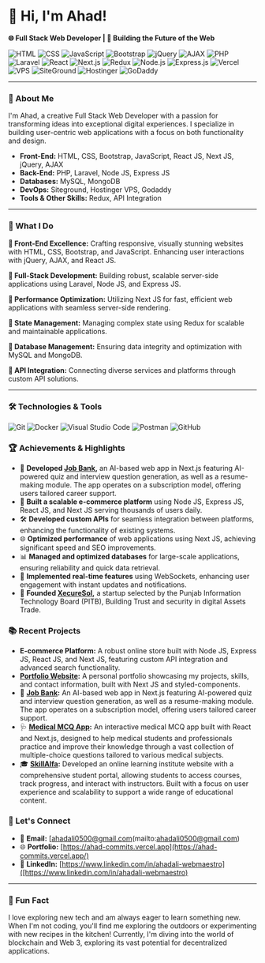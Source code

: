 # 👋 Hi, I'm Ahad!
**🌐 Full Stack Web Developer | 🚀 Building the Future of the Web**

![HTML](https://img.shields.io/badge/Code-HTML-informational?style=flat&logo=html5&color=E34F26)
![CSS](https://img.shields.io/badge/Code-CSS-informational?style=flat&logo=css3&color=1572B6)
![JavaScript](https://img.shields.io/badge/Code-JavaScript-informational?style=flat&logo=javascript&color=F7DF1E)
![Bootstrap](https://img.shields.io/badge/Framework-Bootstrap-informational?style=flat&logo=bootstrap&color=7952B3)
![jQuery](https://img.shields.io/badge/Library-jQuery-informational?style=flat&logo=jquery&color=0769AD)
![AJAX](https://img.shields.io/badge/Technique-AJAX-informational?style=flat&logo=ajax&color=0D6EFD)
![PHP](https://img.shields.io/badge/Code-PHP-informational?style=flat&logo=php&color=777BB4)
![Laravel](https://img.shields.io/badge/Framework-Laravel-informational?style=flat&logo=laravel&color=FF2D20)
![React](https://img.shields.io/badge/Library-React-informational?style=flat&logo=react&color=61DAFB)
![Next.js](https://img.shields.io/badge/Framework-Next.js-informational?style=flat&logo=next.js&color=000000)
![Redux](https://img.shields.io/badge/State%20Management-Redux-informational?style=flat&logo=redux&color=764ABC)
![Node.js](https://img.shields.io/badge/Runtime-Node.js-informational?style=flat&logo=node.js&color=339933)
![Express.js](https://img.shields.io/badge/Framework-Express.js-informational?style=flat&logo=express&color=000000)
![Vercel](https://img.shields.io/badge/Deployment-Vercel-informational?style=flat&logo=vercel&color=000000)
![VPS](https://img.shields.io/badge/Hosting-VPS-informational?style=flat&logo=virtual-private-server&color=FF6C37)
![SiteGround](https://img.shields.io/badge/Hosting-SiteGround-informational?style=flat&logo=siteground&color=5BBF3D)
![Hostinger](https://img.shields.io/badge/Hosting-Hostinger-informational?style=flat&logo=hostinger&color=FF0000)
![GoDaddy](https://img.shields.io/badge/Hosting-GoDaddy-informational?style=flat&logo=godaddy&color=1E3A56)

---

### 🚀 About Me
I'm Ahad, a creative Full Stack Web Developer with a passion for transforming ideas into exceptional digital experiences. I specialize in building user-centric web applications with a focus on both functionality and design.

- **Front-End:** HTML, CSS, Bootstrap, JavaScript, React JS, Next JS, jQuery, AJAX
- **Back-End:** PHP, Laravel, Node JS, Express JS
- **Databases:** MySQL, MongoDB
- **DevOps:** Siteground, Hostinger VPS, Godaddy
- **Tools & Other Skills:** Redux, API Integration

---

### 🌟 What I Do

**🔹 Front-End Excellence:** Crafting responsive, visually stunning websites with HTML, CSS, Bootstrap, and JavaScript. Enhancing user interactions with jQuery, AJAX, and React JS.

**🔹 Full-Stack Development:** Building robust, scalable server-side applications using Laravel, Node JS, and Express JS.

**🔹 Performance Optimization:** Utilizing Next JS for fast, efficient web applications with seamless server-side rendering.

**🔹 State Management:** Managing complex state using Redux for scalable and maintainable applications.

**🔹 Database Management:** Ensuring data integrity and optimization with MySQL and MongoDB.

**🔹 API Integration:** Connecting diverse services and platforms through custom API solutions.

---

### 🛠️ Technologies & Tools

![Git](https://img.shields.io/badge/Tool-Git-informational?style=flat&logo=git&color=F05032)
![Docker](https://img.shields.io/badge/Container-Docker-informational?style=flat&logo=docker&color=2496ED)
![Visual Studio Code](https://img.shields.io/badge/Editor-VS%20Code-informational?style=flat&logo=visual-studio-code&color=007ACC)
![Postman](https://img.shields.io/badge/API-Postman-informational?style=flat&logo=postman&color=FF6C37)
![GitHub](https://img.shields.io/badge/Code-GitHub-informational?style=flat&logo=github&color=181717)

### 🏆 Achievements & Highlights

- 🤖 **Developed [Job Bank](https://job-tech.vercel.app/),** an AI-based web app in Next.js featuring AI-powered quiz and interview question generation, as well as a resume-making module. The app operates on a subscription model, offering users tailored career support.
- 🚀 **Built a scalable e-commerce platform** using Node JS, Express JS, React JS, and Next JS serving thousands of users daily.
- 🛠️ **Developed custom APIs** for seamless integration between platforms, enhancing the functionality of existing systems.
- 🌐 **Optimized performance** of web applications using Next JS, achieving significant speed and SEO improvements.
- 📊 **Managed and optimized databases** for large-scale applications, ensuring reliability and quick data retrieval.
- 📡 **Implemented real-time features** using WebSockets, enhancing user engagement with instant updates and notifications.
- 🏅 **Founded [XecureSol](https://xecuresol.vercel.app/),** a startup selected by the Punjab Information Technology Board (PITB), Building Trust and security in digital Assets Trade.




### 📚 Recent Projects

- **E-commerce Platform:** A robust online store built with Node JS, Express JS, React JS, and Next JS, featuring custom API integration and advanced search functionality.
- **[Portfolio Website](https://ahad-commits.vercel.app/):** A personal portfolio showcasing my projects, skills, and contact information, built with Next JS and styled-components.
- 🤖 **[Job Bank](https://job-tech.vercel.app/):** An AI-based web app in Next.js featuring AI-powered quiz and interview question generation, as well as a resume-making module. The app operates on a subscription model, offering users tailored career support.
- 🩺 **[Medical MCQ App](https://medipedia.vercel.app/):** An interactive medical MCQ app built with React and Next.js, designed to help medical students and professionals practice and improve their knowledge through a vast collection of multiple-choice questions tailored to various medical subjects.
- 🎓 **[SkillAlfa](https://skillalfa.com/):** Developed an online learning institute website with a comprehensive student portal, allowing students to access courses, track progress, and interact with instructors. Built with a focus on user experience and scalability to support a wide range of educational content.


### 💬 Let's Connect

- 📧 **Email:** [ahadali0500@gmail.com(mailto:ahadali0500@gmail.com)
- 🌐 **Portfolio:** [https://ahad-commits.vercel.app](https://ahad-commits.vercel.app/)
- 💼 **LinkedIn:** [https://www.linkedin.com/in/ahadali-webmaestro]([https://www.linkedin.com/in/ahadali-webmaestro)

---

### 🌟 Fun Fact
I love exploring new tech and am always eager to learn something new. When I'm not coding, you'll find me exploring the outdoors or experimenting with new recipes in the kitchen! Currently, I'm diving into the world of blockchain and Web 3, exploring its vast potential for decentralized applications.
